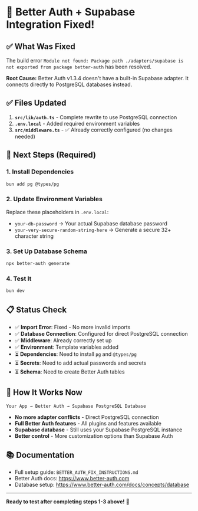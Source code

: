 # 🎉 Better Auth + Supabase Integration Fixed!

## ✅ What Was Fixed

The build error `Module not found: Package path ./adapters/supabase is not exported from package better-auth` has been resolved.

**Root Cause:** Better Auth v1.3.4 doesn't have a built-in Supabase adapter. It connects directly to PostgreSQL databases instead.

## ✅ Files Updated

1. **`src/lib/auth.ts`** - Complete rewrite to use PostgreSQL connection
2. **`.env.local`** - Added required environment variables
3. **`src/middleware.ts`** - ✅ Already correctly configured (no changes needed)

## 🚀 Next Steps (Required)

### 1. Install Dependencies
```bash
bun add pg @types/pg
```

### 2. Update Environment Variables
Replace these placeholders in `.env.local`:
- `your-db-password` → Your actual Supabase database password  
- `your-very-secure-random-string-here` → Generate a secure 32+ character string

### 3. Set Up Database Schema
```bash
npx better-auth generate
```

### 4. Test It
```bash
bun dev
```

## 📋 Status Check

- ✅ **Import Error**: Fixed - No more invalid imports
- ✅ **Database Connection**: Configured for direct PostgreSQL connection
- ✅ **Middleware**: Already correctly set up
- ✅ **Environment**: Template variables added
- ⏳ **Dependencies**: Need to install `pg` and `@types/pg`
- ⏳ **Secrets**: Need to add actual passwords and secrets
- ⏳ **Schema**: Need to create Better Auth tables

## 🎯 How It Works Now

```
Your App → Better Auth → Supabase PostgreSQL Database
```

- **No more adapter conflicts** - Direct PostgreSQL connection
- **Full Better Auth features** - All plugins and features available  
- **Supabase database** - Still uses your Supabase PostgreSQL instance
- **Better control** - More customization options than Supabase Auth

## 📚 Documentation

- Full setup guide: `BETTER_AUTH_FIX_INSTRUCTIONS.md`
- Better Auth docs: https://www.better-auth.com
- Database setup: https://www.better-auth.com/docs/concepts/database

---

**Ready to test after completing steps 1-3 above!** 🚀
